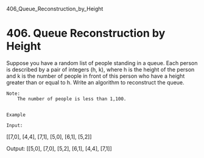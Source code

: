 406_Queue_Reconstruction_by_Height
# 406. Queue Reconstruction by Height

Suppose you have a random list of people standing in a queue. Each person is described by a
        pair of integers (h, k), where h is the height of the person and
        k is the number of people in front of this person who have a height greater
        than or equal to h. Write an algorithm to reconstruct the queue.

    Note:
        The number of people is less than 1,100.
     

    Example

    Input:
[[7,0], [4,4], [7,1], [5,0], [6,1], [5,2]]

Output:
[[5,0], [7,0], [5,2], [6,1], [4,4], [7,1]]